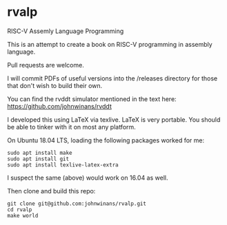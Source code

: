 # rvalp

RISC-V Assemly Language Programming

This is an attempt to create a book on RISC-V programming in assembly language.

Pull requests are welcome.

I will commit PDFs of useful versions into the /releases directory for those 
that don't wish to build their own.

You can find the rvddt simulator mentioned in the text here: https://github.com/johnwinans/rvddt
    
I developed this using LaTeX via texlive.  LaTeX is very portable.  You should 
be able to tinker with it on most any platform.  

On Ubuntu 18.04 LTS, loading the following packages worked for me:

	sudo apt install make      
	sudo apt install git
	sudo apt install texlive-latex-extra

I suspect the same (above) would work on 16.04 as well.

Then clone and build this repo:

    git clone git@github.com:johnwinans/rvalp.git
    cd rvalp
    make world

